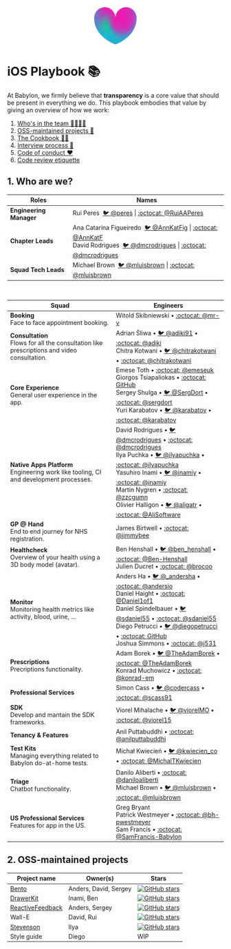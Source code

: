 <p align="center">
<img src="logo.png">
</p>


iOS Playbook 📚
==================================

At Babylon, we firmly believe that **transparency** is a core value that should be present in everything we do. This playbook embodies that value by giving an overview of how we work:

1. [Who's in the team 👨‍👩‍👧‍👦](#1-who-are-we)
2. [OSS-maintained projects 🚀](#2-oss-maintained-projects)
3. [The Cookbook 👩‍🍳](/Cookbook/README.md)
4. [Interview process 📝](/Interview/README.md)
5. [Code of conduct ❤️](/Etiquette/README.md)
6. [Code review etiquette](/Etiquette/CODE_REVIEW.md)

## 1. Who are we? 

| Roles  | Names |
| ------ | ----- | 
| **Engineering Manager** | Rui Peres &nbsp;[🐦 @peres](https://twitter.com/peres) \| [:octocat: @RuiAAPeres](https://github.com/RuiAAPeres)  |
| **Chapter Leads** | Ana Catarina Figueiredo &nbsp;[🐦 @AnnKatFig](https://twitter.com/AnnKatFig) \| [:octocat: @AnnKatF](https://github.com/AnnKatF)  <br>  David Rodrigues &nbsp;[🐦 @dmcrodrigues](https://twitter.com/dmcrodrigues) \| [:octocat: @dmcrodrigues](https://github.com/dmcrodrigues) |
| **Squad Tech Leads** | Michael Brown &nbsp;[🐦 @mluisbrown](https://twitter.com/mluisbrown) \| [:octocat: @mluisbrown](https://github.com/mluisbrown) |

<br>

| Squad                         | Engineers                      |
|-------------------------------|------------------------------- |
| **Booking** <br> Face to face appointment booking. | Witold Skibniewski • [:octocat: @mr-v](https://github.com/mr-v)|
| **Consultation** <br> Flows for all the consultation like prescriptions and video consultation. | Adrian Śliwa • [🐦 @adiki91](https://twitter.com/adiki91) • [:octocat: @adiki](https://github.com/adiki) <br> Chitra Kotwani • [🐦 @chitrakotwani](https://twitter.com/chitrakotwani) • [:octocat: @chitrakotwani](https://github.com/chitrakotwani)|
|**Core Experience** <br> General user experience in the app. | Emese Toth • [:octocat: @emeseuk](https://github.com/emeseuk) <br> Giorgos Tsiapaliokas • [:octocat: GitHub](https://github.com/gtsiap) <br> Sergey Shulga • [🐦 @SergDort](https://twitter.com/SergDort) • [:octocat: @sergdort](https://github.com/sergdort) <br> Yuri Karabatov • [🐦 @karabatov](https://twitter.com/karabatov) • [:octocat: @karabatov](https://github.com/karabatov)|
|**Native Apps Platform** <br> Engineering work like tooling, CI and development processes. | David Rodrigues • [🐦 @dmcrodrigues](https://twitter.com/dmcrodrigues) • [:octocat: @dmcrodrigues](https://github.com/dmcrodrigues) <br> Ilya Puchka • [🐦 @ilyapuchka](https://twitter.com/ilyapuchka) • [:octocat: @ilyapuchka](https://github.com/ilyapuchka) <br> Yasuhiro Inami • [🐦 @inamiy](https://twitter.com/inamiy) • [:octocat: @inamiy](https://github.com/inamiy) <br> Martin Nygren • [:octocat: @zzcgumn](https://github.com/zzcgumn) <br>  Olivier Halligon • [🐦 @aligatr](https://twitter.com/aligatr) • [:octocat: @AliSoftware](https://github.com/AliSoftware)|
|**GP @ Hand** <br> End to end journey for NHS registration. | James Birtwell • [:octocat: @jimmybee](https://github.com/jimmybee) |
|**Healthcheck** <br> Overview of your health using a 3D body model (avatar). | Ben Henshall • [🐦 @ben_henshall](https://twitter.com/ben_henshall) • [:octocat: @Ben-Henshall](https://github.com/Ben-Henshall) <br> Julien Ducret • [:octocat: @brocoo](https://github.com/brocoo) |
| **Monitor** <br> Monitoring health metrics like activity, blood, urine, ... | Anders Ha • [🐦 @_andersha](https://twitter.com/_andersha) • [:octocat: @andersio](https://github.com/andersio) <br> Daniel Haight • [:octocat: @Daniel1of1](https://github.com/Daniel1of1) <br> Daniel Spindelbauer • [🐦 @sdaniel55](https://twitter.com/sdaniel55) • [:octocat: @sdaniel55](https://github.com/sdaniel55) <br> Diego  Petrucci • [🐦 @diegopetrucci](https://twitter.com/diegopetrucci) • [:octocat: GitHub](https://github.com/diegopetrucci) <br> Joshua Simmons • [:octocat: @j531](https://github.com/j531) |
| **Prescriptions** <br> Precriptions functionality. | Adam Borek • [🐦 @TheAdamBorek](https://twitter.com/TheAdamBorek) • [:octocat: @TheAdamBorek](https://github.com/TheAdamBorek) <br> Konrad Muchowicz • [:octocat: @konrad-em](https://github.com/konrad-em) |
| **Professional Services** | Simon Cass • [🐦 @codercass](https://twitter.com/codercass) • [:octocat: @scass91](https://github.com/scass91)|
| **SDK** <br> Develop and mantain the SDK frameworks. | Viorel Mihalache • [🐦 @viorelMO](https://twitter.com/viorelMO) • [:octocat: @viorel15](https://github.com/viorel15) |
| **Tenancy & Features** | Anil Puttabuddhi • [:octocat: @anilputtabuddhi](https://github.com/anilputtabuddhi) |
| **Test Kits** <br> Managing everything related to Babylon do-at-home tests. | Michał Kwiecień • [🐦 @kwiecien_co](https://twitter.com/kwiecien_co) • [:octocat: @MichalTKwiecien](https://github.com/MichalTKwiecien)|
| **Triage** <br> Chatbot functionality. | Danilo Aliberti • [:octocat: @daniloaliberti](https://github.com/daniloaliberti) <br> Michael Brown • [🐦 @mluisbrown](https://twitter.com/mluisbrown) • [:octocat: @mluisbrown](https://github.com/mluisbrown) |
| **US Professional Services** <br> Features for app in the US. | Greg Bryant <br> Patrick Westmeyer • [:octocat: @bh-pwestmeyer](https://github.com/bh-pwestmeyer) <br> Sam Francis • [:octocat: @SamFrancis-Babylon](https://github.com/SamFrancis-Babylon) |


## 2. OSS-maintained projects

| Project name                  | Owner(s)                 | Stars        |
|-------------------------------|--------------------------| ------------ |
| [Bento](https://github.com/Babylonpartners/Bento)                         | Anders, David, Sergey    | [![GitHub stars](https://img.shields.io/github/stars/BabylonPartners/Bento.svg?style=social&label=Star&maxAge=2592000)](https://GitHub.com/BabylonPartners/Bento/stargazers/) |
| [DrawerKit](https://github.com/Babylonpartners/DrawerKit)                     | Inami, Ben               |    [![GitHub stars](https://img.shields.io/github/stars/BabylonPartners/DrawerKit.svg?style=social&label=Star&maxAge=2592000)](https://GitHub.com/BabylonPartners/DrawerKit/stargazers/) |
| [ReactiveFeedback](https://github.com/Babylonpartners/ReactiveFeedback)              | Anders, Sergey           |    [![GitHub stars](https://img.shields.io/github/stars/BabylonPartners/ReactiveFeedback.svg?style=social&label=Star&maxAge=2592000)](https://GitHub.com/BabylonPartners/ReactiveFeedback/stargazers/) |
| Wall-E                        | David, Rui               |    [![GitHub stars](https://img.shields.io/github/stars/BabylonPartners/Wall-E.svg?style=social&label=Star&maxAge=2592000)](https://GitHub.com/BabylonPartners/Wall-E/stargazers/)    |
| [Stevenson](https://github.com/Babylonpartners/Stevenson)                     | Ilya                     |    [![GitHub stars](https://img.shields.io/github/stars/BabylonPartners/Stevenson.svg?style=social&label=Star&maxAge=2592000)](https://GitHub.com/BabylonPartners/Stevenson/stargazers/) |
| Style guide                   | Diego                    |    WIP       |

